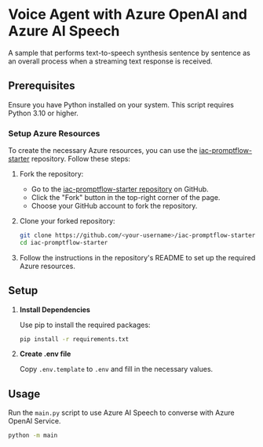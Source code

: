 # Voice Agent with Azure OpenAI and Azure AI Speech

A sample that performs text-to-speech synthesis sentence by sentence as an overall process when a streaming text response is received.

## Prerequisites

Ensure you have Python installed on your system. This script requires Python 3.10 or higher.

### Setup Azure Resources

To create the necessary Azure resources, you can use the [iac-promptflow-starter](https://github.com/aykhara/iac-promptflow-starter) repository. Follow these steps:

1. Fork the repository:

   - Go to the [iac-promptflow-starter repository](https://github.com/aykhara/iac-promptflow-starter) on GitHub.
   - Click the "Fork" button in the top-right corner of the page.
   - Choose your GitHub account to fork the repository.

1. Clone your forked repository:

   ```sh
   git clone https://github.com/<your-username>/iac-promptflow-starter.git
   cd iac-promptflow-starter

   ```

1. Follow the instructions in the repository's README to set up the required Azure resources.

## Setup

1. **Install Dependencies**

   Use pip to install the required packages:

   ```sh
   pip install -r requirements.txt
   ```

1. **Create .env file**

   Copy `.env.template` to `.env` and fill in the necessary values.

## Usage

Run the `main.py` script to use Azure AI Speech to converse with Azure OpenAI Service.

```sh
python -m main
```
